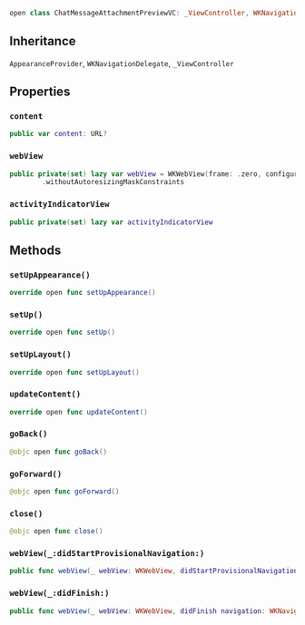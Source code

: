 
``` swift
open class ChatMessageAttachmentPreviewVC: _ViewController, WKNavigationDelegate, AppearanceProvider 
```

## Inheritance

`AppearanceProvider`, `WKNavigationDelegate`, `_ViewController`

## Properties

### `content`

``` swift
public var content: URL? 
```

### `webView`

``` swift
public private(set) lazy var webView = WKWebView(frame: .zero, configuration: WKWebViewConfiguration())
        .withoutAutoresizingMaskConstraints
```

### `activityIndicatorView`

``` swift
public private(set) lazy var activityIndicatorView 
```

## Methods

### `setUpAppearance()`

``` swift
override open func setUpAppearance() 
```

### `setUp()`

``` swift
override open func setUp() 
```

### `setUpLayout()`

``` swift
override open func setUpLayout() 
```

### `updateContent()`

``` swift
override open func updateContent() 
```

### `goBack()`

``` swift
@objc open func goBack() 
```

### `goForward()`

``` swift
@objc open func goForward() 
```

### `close()`

``` swift
@objc open func close() 
```

### `webView(_:didStartProvisionalNavigation:)`

``` swift
public func webView(_ webView: WKWebView, didStartProvisionalNavigation navigation: WKNavigation!) 
```

### `webView(_:didFinish:)`

``` swift
public func webView(_ webView: WKWebView, didFinish navigation: WKNavigation!) 
```
